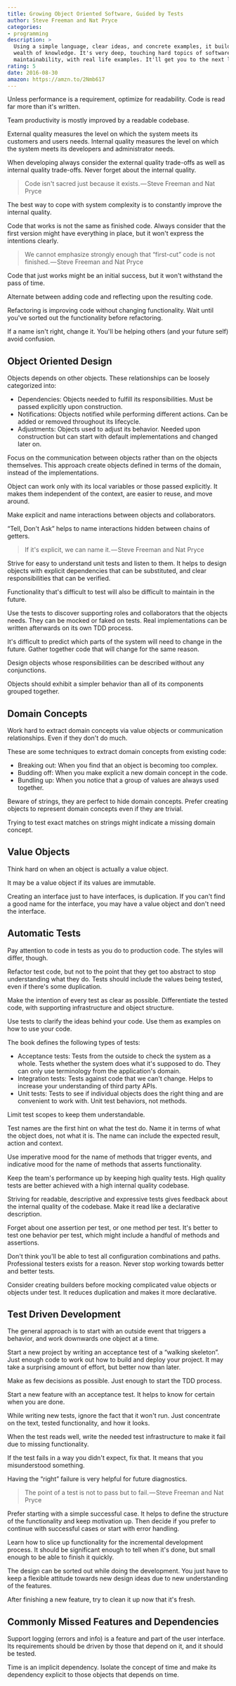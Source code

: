 ```yaml
---
title: Growing Object Oriented Software, Guided by Tests
author: Steve Freeman and Nat Pryce
categories:
- programming
description: >
  Using a simple language, clear ideas, and concrete examples, it builds a
  wealth of knowledge. It's very deep, touching hard topics of software
  maintainability, with real life examples. It'll get you to the next level.
rating: 5
date: 2016-08-30
amazon: https://amzn.to/2Nmb617
---
```


Unless performance is a requirement, optimize for readability. Code is read far
more than it's written.

Team productivity is mostly improved by a readable codebase.

External quality measures the level on which the system meets its customers and
users needs. Internal quality measures the level on which the system meets its
developers and administrator needs.

When developing always consider the external quality trade-offs as well as
internal quality trade-offs. Never forget about the internal quality.

> Code isn't sacred just because it exists. — Steve Freeman and Nat Pryce

The best way to cope with system complexity is to constantly improve the
internal quality.

Code that works is not the same as finished code. Always consider that the first
version might have everything in place, but it won't express the intentions
clearly.

> We cannot emphasize strongly enough that “first-cut” code is not
> finished. — Steve Freeman and Nat Pryce

Code that just works might be an initial success, but it won't withstand the
pass of time.

Alternate between adding code and reflecting upon the resulting code.

Refactoring is improving code without changing functionality. Wait until you've
sorted out the functionality before refactoring.

If a name isn't right, change it. You'll be helping others (and your future
self) avoid confusion.

## Object Oriented Design

Objects depends on other objects. These relationships can be loosely categorized
into:

* Dependencies: Objects needed to fulfill its responsibilities. Must be passed
  explicitly upon construction.
* Notifications: Objects notified while performing different actions. Can be
  added or removed throughout its lifecycle.
* Adjustments: Objects used to adjust its behavior. Needed upon construction but
  can start with default implementations and changed later on.

Focus on the communication between objects rather than on the objects
themselves. This approach create objects defined in terms of the domain, instead
of the implementations.

Object can work only with its local variables or those passed explicitly. It
makes them independent of the context, are easier to reuse, and move around.

Make explicit and name interactions between objects and collaborators.

“Tell, Don't Ask” helps to name interactions hidden between chains of getters.

> If it's explicit, we can name it. — Steve Freeman and Nat Pryce

Strive for easy to understand unit tests and listen to them. It helps to design
objects with explicit dependencies that can be substituted, and clear
responsibilities that can be verified.

Functionality that's difficult to test will also be difficult to maintain in the
future.

Use the tests to discover supporting roles and collaborators that the objects
needs. They can be mocked or faked on tests. Real implementations can be written
afterwards on its own TDD process.

It's difficult to predict which parts of the system will need to change in the
future. Gather together code that will change for the same reason.

Design objects whose responsibilities can be described without any conjunctions.

Objects should exhibit a simpler behavior than all of its components grouped
together.

## Domain Concepts

Work hard to extract domain concepts via value objects or communication
relationships. Even if they don't do much.

These are some techniques to extract domain concepts from existing code:

* Breaking out: When you find that an object is becoming too complex.
* Budding off: When you make explicit a new domain concept in the code.
* Bundling up: When you notice that a group of values are always used together.

Beware of strings, they are perfect to hide domain concepts. Prefer creating
objects to represent domain concepts even if they are trivial.

Trying to test exact matches on strings might indicate a missing domain concept.

## Value Objects

Think hard on when an object is actually a value object.

It may be a value object if its values are immutable.

Creating an interface just to have interfaces, is duplication. If you can't find
a good name for the interface, you may have a value object and don't need the
interface.

## Automatic Tests

Pay attention to code in tests as you do to production code. The styles will
differ, though.

Refactor test code, but not to the point that they get too abstract to stop
understanding what they do. Tests should include the values being tested, even
if there's some duplication.

Make the intention of every test as clear as possible. Differentiate the tested
code, with supporting infrastructure and object structure.

Use tests to clarify the ideas behind your code. Use them as examples on how to
use your code.

The book defines the following types of tests:

* Acceptance tests: Tests from the outside to check the system as a whole. Tests
  whether the system does what it's supposed to do. They can only use
  terminology from the application's domain.
* Integration tests: Tests against code that we can't change. Helps to increase
  your understanding of third party APIs.
* Unit tests: Tests to see if individual objects does the right thing and are
  convenient to work with. Unit test behaviors, not methods.

Limit test scopes to keep them understandable.

Test names are the first hint on what the test do. Name it in terms of what the
object does, not what it is. The name can include the expected result, action
and context.

Use imperative mood for the name of methods that trigger events, and indicative
mood for the name of methods that asserts functionality.

Keep the team's performance up by keeping high quality tests. High quality tests
are better achieved with a high internal quality codebase.

Striving for readable, descriptive and expressive tests gives feedback about the
internal quality of the codebase. Make it read like a declarative description.

Forget about one assertion per test, or one method per test. It's better to test
one behavior per test, which might include a handful of methods and assertions.

Don't think you'll be able to test all configuration combinations and paths.
Professional testers exists for a reason. Never stop working towards better and
better tests.

Consider creating builders before mocking complicated value objects or objects
under test. It reduces duplication and makes it more declarative.

## Test Driven Development

The general approach is to start with an outside event that triggers a behavior,
and work downwards one object at a time.

Start a new project by writing an acceptance test of a “walking skeleton”. Just
enough code to work out how to build and deploy your project. It may take a
surprising amount of effort, but better now than later.

Make as few decisions as possible. Just enough to start the TDD process.

Start a new feature with an acceptance test. It helps to know for certain when
you are done.

While writing new tests, ignore the fact that it won't run. Just concentrate on
the text, tested functionality, and how it looks.

When the test reads well, write the needed test infrastructure to make it fail
due to missing functionality.

If the test fails in a way you didn't expect, fix that. It means that you
misunderstood something.

Having the “right” failure is very helpful for future diagnostics.

> The point of a test is not to pass but to fail. — Steve Freeman and Nat Pryce

Prefer starting with a simple successful case. It helps to define the structure
of the functionality and keep motivation up. Then decide if you prefer to
continue with successful cases or start with error handling.

Learn how to slice up functionality for the incremental development process. It
should be significant enough to tell when it's done, but small enough to be able
to finish it quickly.

The design can be sorted out while doing the development. You just have to keep
a flexible attitude towards new design ideas due to new understanding of the
features.

After finishing a new feature, try to clean it up now that it's fresh.

## Commonly Missed Features and Dependencies

Support logging (errors and info) is a feature and part of the user interface.
Its requirements should be driven by those that depend on it, and it should be
tested.

Time is an implicit dependency. Isolate the concept of time and make its
dependency explicit to those objects that depends on time.
